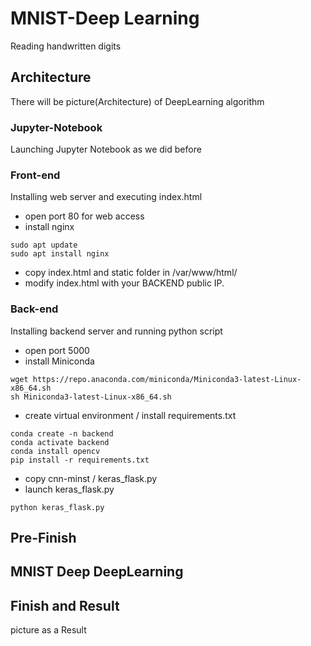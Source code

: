 # MNIST-Deep Learning
Reading handwritten digits

## Architecture
There will be picture(Architecture) of DeepLearning algorithm

### Jupyter-Notebook
Launching Jupyter Notebook as we did before

### Front-end
Installing web server and executing index.html
- open port 80 for web access
- install nginx
```
sudo apt update
sudo apt install nginx
```
- copy index.html and static folder in /var/www/html/
- modify index.html with your BACKEND public IP.

### Back-end
Installing backend server and running python script
- open port 5000
- install Miniconda
```
wget httрs://repo.anaconda.com/miniconda/Miniconda3-latest-Linux-x86_64.sh
sh Miniconda3-latest-Linux-x86_64.sh
```
- create virtual environment / install requirements.txt
```
conda create -n backend
conda activate backend
conda install opencv
pip install -r requirements.txt
```
- copy cnn-minst / keras_flask.py
- launch keras_flask.py
```
python keras_flask.py
```
## Pre-Finish
## MNIST Deep DeepLearning

## Finish and Result
picture as a Result
